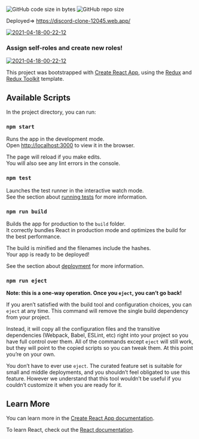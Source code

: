 ![GitHub code size in bytes](https://img.shields.io/github/languages/code-size/arihant-jain-09/discord-clone)
![GitHub repo size](https://img.shields.io/github/repo-size/arihant-jain-09/discord-clone)

Deployed=> https://discord-clone-12045.web.app/

<a href="https://discord-clone-12045.web.app/"><img src="https://i.ibb.co/8710W8Z/2021-04-25-13-03-23.png" alt="2021-04-18-00-22-12" border="0"></a>
### Assign self-roles and create new roles!
<a href="https://discord-clone-12045.web.app/"><img src="https://i.ibb.co/8KypdyB/2021-04-25-10-35-05-Discord-Your-Place-to-Talk-and-Hang-Out.png" alt="2021-04-18-00-22-12" border="0"></a>

This project was bootstrapped with [Create React App](https://github.com/facebook/create-react-app), using the [Redux](https://redux.js.org/) and [Redux Toolkit](https://redux-toolkit.js.org/) template.

## Available Scripts

In the project directory, you can run:

### `npm start`

Runs the app in the development mode.<br />
Open [http://localhost:3000](http://localhost:3000) to view it in the browser.

The page will reload if you make edits.<br />
You will also see any lint errors in the console.

### `npm test`

Launches the test runner in the interactive watch mode.<br />
See the section about [running tests](https://facebook.github.io/create-react-app/docs/running-tests) for more information.

### `npm run build`

Builds the app for production to the `build` folder.<br />
It correctly bundles React in production mode and optimizes the build for the best performance.

The build is minified and the filenames include the hashes.<br />
Your app is ready to be deployed!

See the section about [deployment](https://facebook.github.io/create-react-app/docs/deployment) for more information.

### `npm run eject`

**Note: this is a one-way operation. Once you `eject`, you can’t go back!**

If you aren’t satisfied with the build tool and configuration choices, you can `eject` at any time. This command will remove the single build dependency from your project.

Instead, it will copy all the configuration files and the transitive dependencies (Webpack, Babel, ESLint, etc) right into your project so you have full control over them. All of the commands except `eject` will still work, but they will point to the copied scripts so you can tweak them. At this point you’re on your own.

You don’t have to ever use `eject`. The curated feature set is suitable for small and middle deployments, and you shouldn’t feel obligated to use this feature. However we understand that this tool wouldn’t be useful if you couldn’t customize it when you are ready for it.

## Learn More

You can learn more in the [Create React App documentation](https://facebook.github.io/create-react-app/docs/getting-started).

To learn React, check out the [React documentation](https://reactjs.org/).
